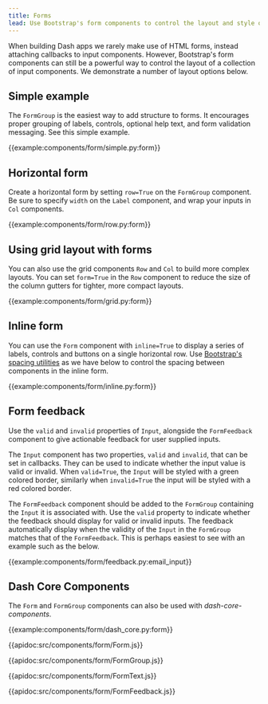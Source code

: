 ```yaml
---
title: Forms
lead: Use Bootstrap's form components to control the layout and style of your input components.
---
```


When building Dash apps we rarely make use of HTML forms, instead attaching callbacks to input components. However, Bootstrap's form components can still be a powerful way to control the layout of a collection of input components. We demonstrate a number of layout options below.

## Simple example

The `FormGroup` is the easiest way to add structure to forms. It encourages proper grouping of labels, controls, optional help text, and form validation messaging. See this simple example.

{{example:components/form/simple.py:form}}

## Horizontal form

Create a horizontal form by setting `row=True` on the `FormGroup` component. Be sure to specify `width` on the `Label` component, and wrap your inputs in `Col` components.

{{example:components/form/row.py:form}}

## Using grid layout with forms

You can also use the grid components `Row` and `Col` to build more complex layouts. You can set `form=True` in the `Row` component to reduce the size of the column gutters for tighter, more compact layouts.

{{example:components/form/grid.py:form}}

## Inline form

You can use the `Form` component with `inline=True` to display a series of labels, controls and buttons on a single horizontal row. Use [Bootstrap's spacing utilities](https://getbootstrap.com/docs/4.3/utilities/spacing/) as we have below to control the spacing between components in the inline form.

{{example:components/form/inline.py:form}}

## Form feedback

Use the `valid` and `invalid` properties of `Input`, alongside the `FormFeedback` component to give actionable feedback for user supplied inputs.

The `Input` component has two properties, `valid` and `invalid`, that can be set in callbacks. They can be used to indicate whether the input value is valid or invalid. When `valid=True`, the `Input` will be styled with a green colored border, similarly when `invalid=True` the input will be styled with a red colored border.

The `FormFeedback` component should be added to the `FormGroup` containing the `Input` it is associated with. Use the `valid` property to indicate whether the feedback should display for valid or invalid inputs. The feedback automatically display when the validity of the `Input` in the `FormGroup` matches that of the `FormFeedback`. This is perhaps easiest to see with an example such as the below.

{{example:components/form/feedback.py:email_input}}

## Dash Core Components

The `Form` and `FormGroup` components can also be used with _dash-core-components_.

{{example:components/form/dash_core.py:form}}

{{apidoc:src/components/form/Form.js}}

{{apidoc:src/components/form/FormGroup.js}}

{{apidoc:src/components/form/FormText.js}}

{{apidoc:src/components/form/FormFeedback.js}}
